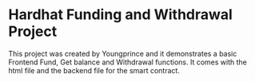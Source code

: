 # Hardhat Funding and Withdrawal Project

This project was created by Youngprince and it demonstrates a basic Frontend Fund, Get balance and Withdrawal functions. It comes with the html file and the backend file for the smart contract.